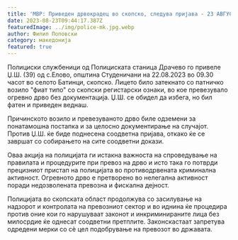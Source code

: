 ```yaml
---
title: 'МВР: Приведен дрвокрадец во скопско, следува пријава - 23 АВГУСТ 2023'
date: 2023-08-23T09:44:17.387Z
featuredImage: ../img/police-mk.jpg.webp
author: Филип Поповски
category: македонија
featured: true
---
```

Полициски службеници од Полициската станица Драчево го привеле Џ.Ш. (39) од с.Елово, општина Студеничани на 22.08.2023 во 09.30 часот во селото Батинци, скопско. Лицето било затекнато со патничко возило "фиат типо" со скопски регистарски ознаки, во кое превезувало огревно дрво без документација. Џ.Ш. се обидел да избега, но бил фатен и приведен веднаш.

Причинското возило и превезуваното дрво биле одземени за понатамошна постапка и за целосно документирање на случајот. Против Џ.Ш. ќе биде поднесена соодветна пријава, откако ќе се завршат со собирањето на сите соодветни докази.

Оваа акција на полицијата ги истакна важноста на спроведување на правилата и процедурите при превоз на дрво и исто така го потврди прецизниот пристап на полицијата во противодрвената криминална активност. Огревното дрво е претворено во нелегална активност поради недозволената превозна и фискална дејност.

Полицијата во скопската област продолжува со засилување на надзорот и контролата на превозниот сектор и во иднина ќе процедира против оние кои го нарушуваат законот и инкриминираните лица без милосрдие ќе однесат соодветни претплите. Законскастаат запретува одредени мерки со сè цел подобрување на превозот во државата.
